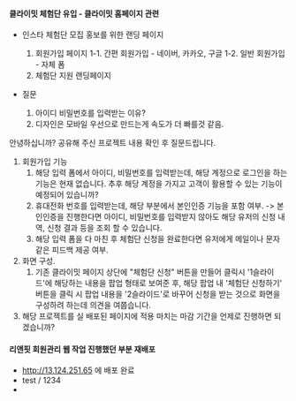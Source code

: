 
#### 클라이밋 체험단 유입 - 클라이밋 홈페이지 관련

- 인스타 체험단 모집 홍보를 위한 랜딩 페이지
	1. 회원가입 페이지
		1-1. 간편 회원가입 - 네이버, 카카오, 구글
		1-2. 일반 회원가입 - 자체 폼
	2. 체험단 지원 랜딩페이지

- 질문
	1. 아이디 비밀번호를 입력받는 이유?
	2. 디자인은 모바일 우선으로 만드는게 속도가 더 빠를것 같음.

안녕하십니까? 
공유해 주신 프로젝트 내용 확인 후 질문드립니다.
1. 회원가입 기능
	1. 해당 입력 폼에서 아이디, 비밀번호를 입력받는데, 해당 계정으로 로그인을 하는 기능은 현재 없습니다. 
	    추후 해당 계정을 가지고 고객이 활용할 수 있는 기능이 예정되어 있습니까?
	2. 휴대전화 번호를 입력받는데, 해당 부분에서 본인인증 기능을 포함 여부. 
	    -> 본인인증을 진행한다면 아이디, 비밀번호를 입력받지 않아도 해당 유저의 신청 내역, 신청 결과 등을 조회 할 수 있습니다.
	3. 해당 입력 폼을 다 마친 후 체험단 신청을 완료한다면 유저에게 메일이나 문자 같은 피드백 제공 여부.
2. 화면 구성.
	1. 기존 클라이밋 페이지 상단에 "체험단 신청" 버튼을 만들어 클릭시 '1슬라이드'에 해당하는 내용을 팝업 형태로 보여준 후, 해당 팝업 내 '체험단 신청하기' 버튼을 클릭 시 팝업 내용을 '2슬라이드'로 바꾸어 신청을 받는 것으로 화면을 구성하려 하는데 의견을 여쭙습니다.
3. 해당 프로젝트를 실 배포된 페이지에 적용 마치는 마감 기간을 언제로 진행하면 되겠습니까?

#### 리앤핏 회원관리 웹 작업 진행했던 부분 재배포

- http://13.124.251.65 에 배포 완료
- test / 1234
- 


